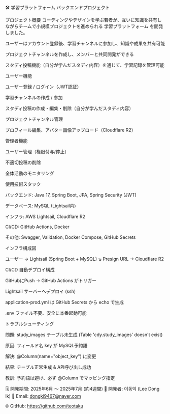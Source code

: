 
🛠️ 学習プラットフォーム バックエンドプロジェクト

プロジェクト概要
コーディングやデザインを学ぶ若者が、互いに知識を共有しながらチームで小規模プロジェクトを進められる 学習プラットフォーム を開発しました。

ユーザーはアカウント登録後、学習チャンネルに参加し、知識や成果を共有可能

プロジェクトチャンネルを作成し、メンバーと共同開発ができる

スタディ投稿機能（自分が学んだスタディ内容）を通じて、学習記録を管理可能

ユーザー機能

ユーザー登録 / ログイン（JWT認証）

学習チャンネルの作成 / 参加

スタディ投稿の作成・編集・削除（自分が学んだスタディ内容）

プロジェクトチャンネル管理

プロフィール編集、アバター画像アップロード（Cloudflare R2）

管理者機能

ユーザー管理（権限付与/停止）

不適切投稿の削除

全体活動のモニタリング

使用技術スタック

バックエンド: Java 17, Spring Boot, JPA, Spring Security (JWT)

データベース: MySQL (Lightsail内)

インフラ: AWS Lightsail, Cloudflare R2

CI/CD: GitHub Actions, Docker

その他: Swagger, Validation, Docker Compose, GitHub Secrets

インフラ構成図

ユーザー → Lightsail (Spring Boot + MySQL)
          ↘ Presign URL → Cloudflare R2


CI/CD 自動デプロイ構成

GitHubにPush → GitHub Actions がトリガー


Lightsail サーバーへデプロイ (ssh)

application-prod.yml は GitHub Secrets から echo で生成

.env ファイル不要、安全に本番起動可能

トラブルシューティング

問題: study_images テーブル未生成 (Table 'cdy.study_images' doesn't exist)

原因: フィールド名 key が MySQL予約語

解決: @Column(name="object_key") に変更

結果: テーブル正常生成 & API呼び出し成功

教訓: 予約語は避け、必ず @Column でマッピング指定

🗓️ 開発期間: 2025年6月 ～ 2025年7月 (約4週間)
👤 開発者: 이동익 (Lee Dong Ik)
📧 Email: dongki9467@naver.com

🌐 GitHub: https://github.com/teotaku
